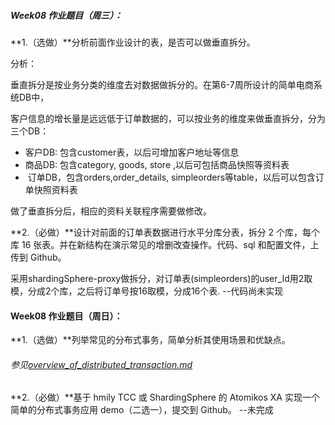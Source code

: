 ##### **Week08 作业题目（周三）：**

**1.（选做）**分析前面作业设计的表，是否可以做垂直拆分。

  分析：

  垂直拆分是按业务分类的维度去对数据做拆分的。在第6-7周所设计的简单电商系统DB中，

客户信息的增长量是远远低于订单数据的，可以按业务的维度来做垂直拆分，分为三个DB：

-    客户DB: 包含customer表，以后可增加客户地址等信息
-    商品DB: 包含category, goods, store ,以后可包括商品快照等资料表
- ​    订单DB，包含orders,order_details, simpleorders等table，以后可以包含订单快照资料表

 做了垂直拆分后，相应的资料关联程序需要做修改。

**2.（必做）**设计对前面的订单表数据进行水平分库分表，拆分 2 个库，每个库 16 张表。并在新结构在演示常见的增删改查操作。代码、sql 和配置文件，上传到 Github。

  采用shardingSphere-proxy做拆分，对订单表(simpleorders)的user_Id用2取模，分成2个库，之后将订单号按16取模，分成16个表. --代码尚未实现

  

#### **Week08 作业题目（周日）：**

**1.（选做）**列举常见的分布式事务，简单分析其使用场景和优缺点。

######         参见[overview_of_distributed_transaction.md](overview_of_distributed_transaction.md)

**2.（必做）**基于 hmily TCC 或 ShardingSphere 的 Atomikos XA 实现一个简单的分布式事务应用 demo（二选一），提交到 Github。 --未完成

```

```



```

```



